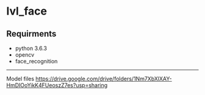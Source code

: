 # lvl_face

Requirments
----------

- python 3.6.3
- opencv
- face_recognition

----------

Model files
https://drive.google.com/drive/folders/1Nm7XbXlXAY-HmDIOoYikK4FUeoszZ7es?usp=sharing
